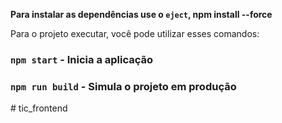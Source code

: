 **Para instalar as dependências use o  `eject`, npm install --force**

Para o projeto executar, você pode utilizar esses comandos:

### `npm start` - Inicia a aplicação

### `npm run build` - Simula o projeto em produção

#   t i c _ f r o n t e n d 
 
 
